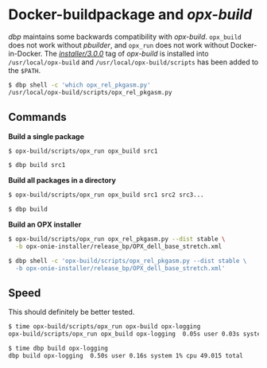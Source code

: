 # Docker-buildpackage and *opx-build*

*dbp* maintains some backwards compatibility with *opx-build*. `opx_build` does not work without *pbuilder*, and `opx_run` does not work without Docker-in-Docker. The [*installer/3.0.0*](https://github.com/open-switch/opx-build/tree/installer/3.0.0) tag of *opx-build* is installed into `/usr/local/opx-build` and `/usr/local/opx-build/scripts` has been added to the `$PATH`.

```bash
$ dbp shell -c 'which opx_rel_pkgasm.py'
/usr/local/opx-build/scripts/opx_rel_pkgasm.py
```

## Commands

**Build a single package**

```bash
$ opx-build/scripts/opx_run opx_build src1

$ dbp build src1
```

**Build all packages in a directory**

```bash
$ opx-build/scripts/opx_run opx_build src1 src2 src3...

$ dbp build
```

**Build an OPX installer**

```bash
$ opx-build/scripts/opx_run opx_rel_pkgasm.py --dist stable \
  -b opx-onie-installer/release_bp/OPX_dell_base_stretch.xml

$ dbp shell -c 'opx-build/scripts/opx_rel_pkgasm.py --dist stable \
  -b opx-onie-installer/release_bp/OPX_dell_base_stretch.xml'
```

## Speed

This should definitely be better tested.

```bash
$ time opx-build/scripts/opx_run opx-build opx-logging
opx-build/scripts/opx_run opx_build opx-logging  0.05s user 0.03s system 0% cpu 3:21.92 total

$ time dbp build opx-logging
dbp build opx-logging  0.50s user 0.16s system 1% cpu 49.015 total
```
